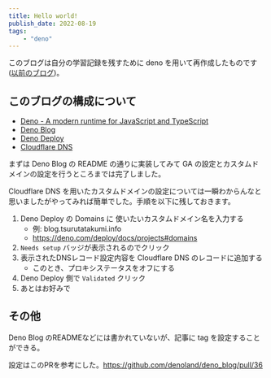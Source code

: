 ```yaml
---
title: Hello world!
publish_date: 2022-08-19
tags:
    - "deno"
---
```


このブログは自分の学習記録を残すために deno を用いて再作成したものです([以前のブログ](https://blog-tsurutatakumi-info.pages.dev/))。

## このブログの構成について

- [Deno - A modern runtime for JavaScript and TypeScript](https://deno.land/)
- [Deno Blog](https://github.com/denoland/deno_blog)
- [Deno Deploy](https://deno.com/deploy)
- [Cloudflare DNS](https://www.cloudflare.com/ja-jp/dns/)

まずは Deno Blog の README の通りに実装してみて GA の設定とカスタムドメインの設定を行うところまでは完了しました。

Cloudflare DNS を用いたカスタムドメインの設定については一瞬わからんなと思いましたがやってみれば簡単でした。手順を以下に残しておきます。

1. Deno Deploy の Domains に 使いたいカスタムドメイン名を入力する
    - 例: blog.tsurutatakumi.info
    - https://deno.com/deploy/docs/projects#domains
1. `Needs setup` バッジが表示されるのでクリック
1. 表示されたDNSレコード設定内容を Cloudflare DNS のレコードに追加する
    - このとき、プロキシステータスをオフにする
1. Deno Deploy 側で `Validated` クリック
1. あとはお好みで

## その他

Deno Blog のREADMEなどには書かれていないが、記事に tag を設定することができる。

設定はこのPRを参考にした。https://github.com/denoland/deno_blog/pull/36

